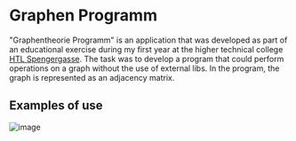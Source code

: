 # Graphen Programm
"Graphentheorie Programm" is an application that was developed as part of an educational exercise during my first year at the higher technical college [HTL Spengergasse](https://www.spengergasse.at/). The task was to develop a program that could perform operations on a graph without the use of external libs. In the program, the graph is represented as an adjacency matrix.

## Examples of use

![image](https://user-images.githubusercontent.com/53713395/153775404-577b6f81-c53f-4684-bf18-595b88449c3b.png)
